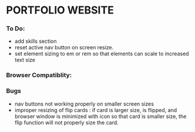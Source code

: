 PORTFOLIO WEBSITE
======================================================================

### To Do:
- add skills section
- reset active nav button on screen resize.
- set element sizing to em or rem so that elements can scale to increased text size


### Browser Compatiblity:


### Bugs

- nav buttons not working properly on smaller screen sizes
- improper resizing of flip cards : if card is larger size, is flipped, and browser window is minimized with icon so that card is smaller size, the flip function will not properly size the card.

